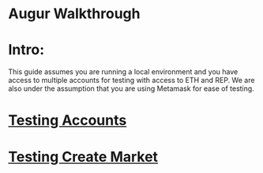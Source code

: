 Augur Walkthrough
==================

# Intro:

This guide assumes you  are running a local environment and you have access to multiple accounts for testing with access to ETH and REP. We are also under the assumption that you are using Metamask for ease of testing. 

# [Testing Accounts](/blob/master/account.md)

# [Testing Create Market](/blob/master/createMarket.md)